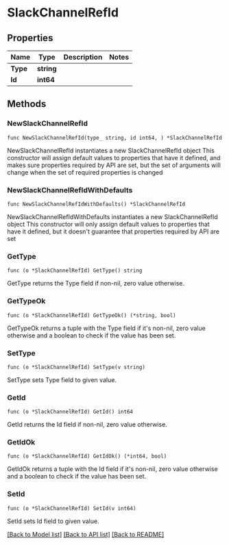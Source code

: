 # SlackChannelRefId

## Properties

Name | Type | Description | Notes
------------ | ------------- | ------------- | -------------
**Type** | **string** |  | 
**Id** | **int64** |  | 

## Methods

### NewSlackChannelRefId

`func NewSlackChannelRefId(type_ string, id int64, ) *SlackChannelRefId`

NewSlackChannelRefId instantiates a new SlackChannelRefId object
This constructor will assign default values to properties that have it defined,
and makes sure properties required by API are set, but the set of arguments
will change when the set of required properties is changed

### NewSlackChannelRefIdWithDefaults

`func NewSlackChannelRefIdWithDefaults() *SlackChannelRefId`

NewSlackChannelRefIdWithDefaults instantiates a new SlackChannelRefId object
This constructor will only assign default values to properties that have it defined,
but it doesn't guarantee that properties required by API are set

### GetType

`func (o *SlackChannelRefId) GetType() string`

GetType returns the Type field if non-nil, zero value otherwise.

### GetTypeOk

`func (o *SlackChannelRefId) GetTypeOk() (*string, bool)`

GetTypeOk returns a tuple with the Type field if it's non-nil, zero value otherwise
and a boolean to check if the value has been set.

### SetType

`func (o *SlackChannelRefId) SetType(v string)`

SetType sets Type field to given value.


### GetId

`func (o *SlackChannelRefId) GetId() int64`

GetId returns the Id field if non-nil, zero value otherwise.

### GetIdOk

`func (o *SlackChannelRefId) GetIdOk() (*int64, bool)`

GetIdOk returns a tuple with the Id field if it's non-nil, zero value otherwise
and a boolean to check if the value has been set.

### SetId

`func (o *SlackChannelRefId) SetId(v int64)`

SetId sets Id field to given value.



[[Back to Model list]](../README.md#documentation-for-models) [[Back to API list]](../README.md#documentation-for-api-endpoints) [[Back to README]](../README.md)


